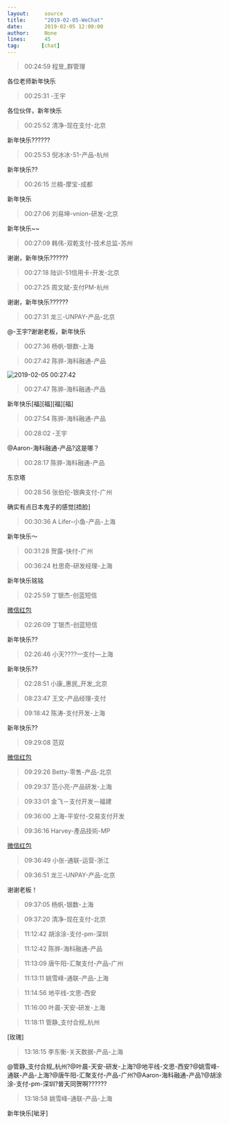 ```yaml
---
layout:     source 
title:      "2019-02-05-WeChat"
date:       2019-02-05 12:00:00
author:     None
lines:      45 
tag:       [chat]
---
```

> 00:24:59  程昱_群管理  
   
各位老师新年快乐  
   
> 00:25:31  -王宇  
   
各位伙伴，新年快乐  
   
> 00:25:52  清净-现在支付-北京  
   
新年快乐??????  
   
> 00:25:53  倪冰冰-51-产品-杭州  
   
新年快乐??  
   
> 00:26:15  兰楠-摩宝-成都  
   
新年快乐  
   
> 00:27:06  刘易坤-vnion-研发-北京  
   
新年快乐~~  
   
> 00:27:09  韩伟-双乾支付-技术总监-苏州  
   
谢谢，新年快乐??????  
   
> 00:27:18  陆训-51信用卡-开发-北京  
   
> 00:27:25  周文斌-支付PM-杭州  
   
谢谢，新年快乐??????  
   
> 00:27:31  龙三-UNPAY-产品-北京  
   
@-王宇?谢谢老板，新年快乐  
   
> 00:27:36  杨帆-银数-上海  
   
> 00:27:42  陈骅-海科融通-产品  
   
![2019-02-05 00:27:42](http://static.cocolian.cn/img/20190205_002742.png) 
   
> 00:27:47  陈骅-海科融通-产品  
   
新年快乐[福][福][福][福]  
   
> 00:27:54  陈骅-海科融通-产品  
   
> 00:28:02  -王宇  
   
@Aaron-海科融通-产品?这是哪？  
   
> 00:28:17  陈骅-海科融通-产品  
   
东京塔  
   
> 00:28:56  张伯伦-银典支付-广州  
   
确实有点日本鬼子的感觉[捂脸]  
   
> 00:30:36  A Lifer-小鱼-产品-上海  
   
新年快乐～  
   
> 00:31:28  贺露-快付-广州  
   
> 00:36:24  杜思奇-研发经理-上海  
   
新年快乐铭铭  
   
> 02:25:59  丁银杰-创蓝短信  
   
[微信红包
](https://wxapp.tenpay.com/mmpayhb/wxhb_personalreceive?showwxpaytitle=1&amp;amp;msgtype=1&amp;amp;channelid=1&amp;amp;sendid=1000039501201902057043242189080&amp;amp;ver=6&amp;amp;sign=949b33306f428ee448fec7a64658ea8547758ad8e9d1ce0a864e5397295b2b020ebfe50f9472f07dc1cbf6c80e00701382a73d8edba425ed2ffb75eb20faf2c37515ac7d0fbf2a33e65b752948e8d110)  
   
> 02:26:09  丁银杰-创蓝短信  
   
新年快乐??  
   
> 02:26:46  小天????—支付—上海  
   
新年快乐??  
   
> 02:28:51  小康_惠民_开发_北京  
   
> 08:23:47  王文-产品经理-支付  
   
> 09:18:42  陈涛-支付开发-上海  
   
新年快乐??  
   
> 09:29:08  范双  
   
[微信红包
](https://wxapp.tenpay.com/mmpayhb/wxhb_personalreceive?showwxpaytitle=1&amp;amp;msgtype=1&amp;amp;channelid=1&amp;amp;sendid=1000039501201902056091226344336&amp;amp;ver=6&amp;amp;sign=9f5056e6c08d2f11ccb8a23c5c8b9660f788f2a97cf4387f541c42c03c11b4773c78fda088ee46ee8a7ad5bbea3e4cdfc5845fcb1946156f8c8dd35f35daa8d27c565c711af3c51e34db51d94ab601f5)  
   
> 09:29:26  Betty-零售-产品-北京  
   
> 09:29:37  范小亮-产品研发-上海  
   
> 09:33:01  金飞－支付开发－福建  
   
> 09:36:00  上海-平安付-交易支付开发  
   
> 09:36:16  Harvey-產品技術-MP  
   
[微信红包
](https://wxapp.tenpay.com/mmpayhb/wxhb_personalreceive?showwxpaytitle=1&amp;amp;msgtype=1&amp;amp;channelid=1&amp;amp;sendid=1000039501201902057076763011204&amp;amp;ver=6&amp;amp;sign=4a32ca81afc3327d310928bd5904684d3a3111cf8ccf80c4a9306f39283c4a4b073effb0a44a147305b589f6731c6f19c7400adcd5079c3e720d64f89ebd0b16ee13c5d5fc0bd5b9c62fc6f855931adc)  
   
> 09:36:49  小张-通联-运营-浙江  
   
> 09:36:51  龙三-UNPAY-产品-北京  
   
谢谢老板！  
   
> 09:37:05  杨帆-银数-上海  
   
> 09:37:20  清净-现在支付-北京  
   
> 11:12:42  胡涂涂-支付-pm-深圳  
   
> 11:12:42  陈骅-海科融通-产品  
   
> 11:13:09  唐午阳-汇聚支付-产品-广州  
   
> 11:13:11  姚雪峰-通联-产品-上海  
   
> 11:14:56  地平线-文思-西安  
   
> 11:16:00  叶晨-天安-研发-上海  
   
> 11:18:11  管静_支付合规_杭州  
   
[玫瑰]  
   
> 13:18:15  李东衡-关天数据-产品-上海  
   
@管静_支付合规_杭州?@叶晨-天安-研发-上海?@地平线-文思-西安?@姚雪峰-通联-产品-上海?@唐午阳-汇聚支付-产品-广州?@Aaron-海科融通-产品?@胡涂涂-支付-pm-深圳?普天同贺啊??????  
   
> 13:18:58  姚雪峰-通联-产品-上海  
   
新年快乐[呲牙]  
   
